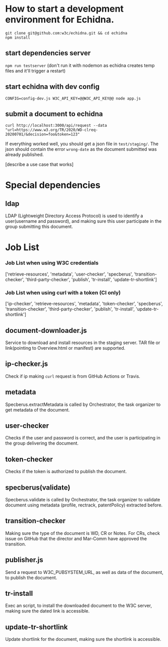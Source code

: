 # How to start a development environment for Echidna.

```
git clone git@github.com:w3c/echidna.git && cd echidna
npm install
````


## start dependencies server
`npm run testserver`  (don't run it with nodemon as echidna creates temp files and it'll trigger a restart)

## start echidna with dev config
`CONFIG=config-dev.js W3C_API_KEY=@@W3C_API_KEY@@ node app.js`



## submit a document to echidna
`curl http://localhost:3000/api/request --data "url=https://www.w3.org/TR/2020/WD-clreq-20200701/&decision=foo&token=123"`

If everything worked well, you should get a json file in `test/staging/`. The json should contain the error `wrong-date` as the document submitted was already published.

[describe a use case that works]

# Special dependencies

## ldap
LDAP (Lightweight Directory Access Protocol) is used to identify a user(username and password), and making sure this user participate in the group submitting this document.

# Job List

### Job List when using W3C credentials
['retrieve-resources', 'metadata', 'user-checker', 'specberus', 'transition-checker', 'third-party-checker', 'publish', 'tr-install', 'update-tr-shortlink']

### Job List when using curl with a token (CI only)
['ip-checker', 'retrieve-resources', 'metadata', 'token-checker', 'specberus', 'transition-checker', 'third-party-checker', 'publish', 'tr-install', 'update-tr-shortlink']

## document-downloader.js
Service to download and install resources in the staging server. TAR file or link(pointing to Overview.html or manifest) are supported.

## ip-checker.js
Check if ip making `curl` request is from GitHub Actions or Travis.

## metadata
Specberus.extractMetadata is called by Orchestrator, the task organizer to get metadata of the document.

## user-checker
Checks if the user and password is correct, and the user is participating in the group delivering the document.

## token-checker
Checks if the token is authorized to publish the document.
## specberus(validate)
Specberus.validate is called by Orchestrator, the task organizer to validate document using metadata (profile, rectrack, patentPolicy) extracted before.

## transition-checker
Making sure the type of the document is WD, CR or Notes. For CRs, check issue on GitHub that the director and Mar-Comm have approved the transition.

## publisher.js
Send a request to W3C_PUBSYSTEM_URL, as well as data of the document, to publish the document.

## tr-install
Exec an script, to install the downloaded document to the W3C server, making sure the dated link is accessible.

## update-tr-shortlink
Update shortlink for the document, making sure the shortlink is accessible.